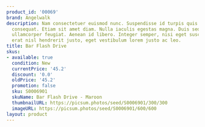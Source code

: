 ```yaml
---
product_id: '00069'
brand: Angelwalk
description: Nam consectetuer euismod nunc. Suspendisse id turpis quis orci euismod
  consequat. Etiam sit amet diam. Nulla iaculis egestas magna. Duis sed elit ut turpis
  ullamcorper feugiat. Aenean id libero. Integer semper, nisi eget suscipit eleifend,
  erat nisl hendrerit justo, eget vestibulum lorem justo ac leo.
title: Bar Flash Drive
skus:
- available: true
  condition: New
  currentPrice: '45.2'
  discount: '0.0'
  oldPrice: '45.2'
  promotion: false
  sku: S0006901
  skuName: Bar Flash Drive - Maroon
  thumbnailURL: https://picsum.photos/seed/S0006901/300/300
  imageURL: https://picsum.photos/seed/S0006901/600/600
layout: product
---
```

